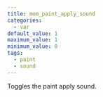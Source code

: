 ```yaml
---
title: mom_paint_apply_sound
categories:
  - var
default_value: 1
maximum_value: 1
minimum_value: 0
tags:
  - paint
  - sound
---
```


Toggles the paint apply sound.
